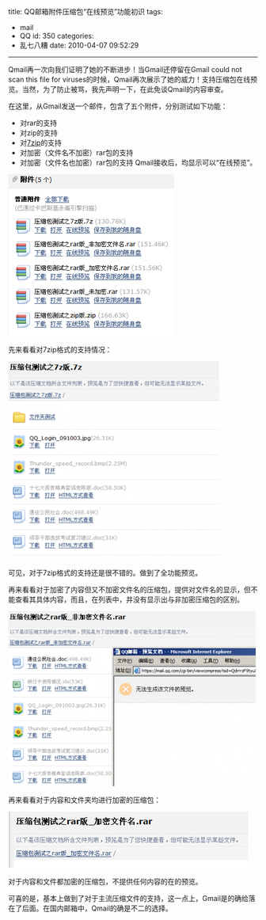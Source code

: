 title: QQ邮箱附件压缩包“在线预览”功能初识
tags:
  - mail
  - QQ
id: 350
categories:
  - 乱七八糟
date: 2010-04-07 09:52:29
---

Qmail再一次向我们证明了她的不断进步！当Gmail还停留在Gmail could not scan this file for viruses的时候，Qmail再次展示了她的威力！支持压缩包在线预览。当然，为了防止被骂，我先声明一下，在此免谈Qmail的内容审查。

<!--more-->

在这里，从Gmail发送一个邮件，包含了五个附件，分别测试如下功能：

*   对rar的支持
*   对zip的支持
*   对[7zip](http://www.7-zip.org/)的支持
*   对加密（文件名不加密）rar包的支持
*   对加密（文件名也加密）rar包的支持
Qmail接收后，均显示可以“在线预览”。

[![](/upfile/2010/04/all-can-preview.png "all-can-preview")](/upfile/2010/04/all-can-preview.png)

先来看看对7zip格式的支持情况：

[![](/upfile/2010/04/7z-folder-preview-426x400.png "7z-folder-preview")](/upfile/2010/04/7z-folder-preview.png)

可见，对于7zip格式的支持还是很不错的。做到了全功能预览。

再来看看对于加密了内容但又不加密文件名的压缩包，提供对文件名的显示，但不能查看其具体内容，而且，在列表中，并没有显示出与非加密压缩包的区别。

[![](/upfile/2010/04/rar-filename-uncoded-preview-500x354.png "rar-filename-uncoded-preview")](/upfile/2010/04/rar-filename-uncoded-preview.png)

再来看看对于内容和文件夹均进行加密的压缩包：

[![](/upfile/2010/04/rar-filename-coded-preview.png "rar-filename-coded-preview")](/upfile/2010/04/rar-filename-coded-preview.png)

对于内容和文件都加密的压缩包，不提供任何内容的在的预览。

可喜的是，基本上做到了对于主流压缩文件的支持，这一点上，Gmail是的确给落在了后面。在国内邮箱中，Qmail的确是不二的选择。